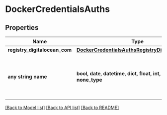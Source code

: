 # DockerCredentialsAuths


## Properties
Name | Type | Description | Notes
------------ | ------------- | ------------- | -------------
**registry_digitalocean_com** | [**DockerCredentialsAuthsRegistryDigitaloceanCom**](DockerCredentialsAuthsRegistryDigitaloceanCom.md) |  | [optional] 
**any string name** | **bool, date, datetime, dict, float, int, list, str, none_type** | any string name can be used but the value must be the correct type | [optional]

[[Back to Model list]](../README.md#documentation-for-models) [[Back to API list]](../README.md#documentation-for-api-endpoints) [[Back to README]](../README.md)


